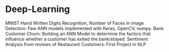 # Deep-Learning

MNIST Hand Written Digits Recognition, Number of Faces in image Detection: Few ANN models implemented with Keras, OpenCV, numpy.
Bank Customer Churn: Building an ANN Model to determine the factors that influence whether a customer has exited the bank/stayed.
Sentiment Analysis from reviews of Restaurant Customers: First Project in NLP
